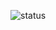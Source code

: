 ![status](https://github-readme-stats-one-bice.vercel.app/api?username=matheusbach&show_icons=true&include_all_commits=true&count_private=true&role=OWNER,ORGANIZATION_MEMBER&show_icons=true&title_color=fff&icon_color=79ff97&text_color=9f9f9f&bg_color=151515)
